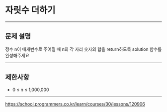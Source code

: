 # 자릿수 더하기

---

## 문제 설명

정수 n이 매개변수로 주어질 때 n의 각 자리 숫자의 합을 return하도록 solution 함수를 완성해주세요

---

## 제한사항

- 0 ≤ n ≤ 1,000,000

---

https://school.programmers.co.kr/learn/courses/30/lessons/120906
